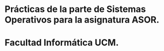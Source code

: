 # Prácticas de la parte de Sistemas Operativos para la asignatura ASOR.
# Facultad Informática UCM.
